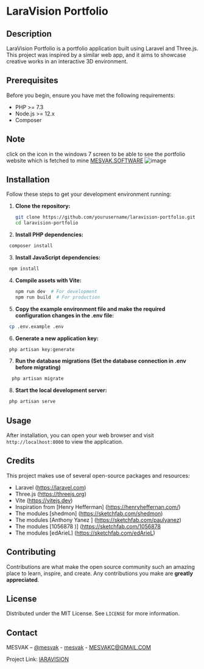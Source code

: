 # LaraVision Portfolio

## Description

LaraVision Portfolio is a portfolio application built using Laravel and Three.js. This project was inspired by a similar web app, and it aims to showcase creative works in an interactive 3D environment.

## Prerequisites

Before you begin, ensure you have met the following requirements:
- PHP >= 7.3
- Node.js >= 12.x
- Composer

## Note 
click on the icon in the windows 7 screen to be able to see the portfolio website which is fetched to mine [MESVAK.SOFTWARE](https://mesvak.software/)
![image](https://github.com/misogare/Laravel-Portfolio-With-ThreeJs/assets/130363781/5b4edac9-6159-429b-9b7b-7314eaa6d5b4)

## Installation

Follow these steps to get your development environment running:

1. **Clone the repository:**
   ```bash
   git clone https://github.com/yourusername/laravision-portfolio.git
   cd laravision-portfolio
    ```

2. **Install PHP dependencies:**
  ```bash
   composer install
  ```

3. **Install JavaScript dependencies:**
  ```bash
   npm install
   ```

4. **Compile assets with Vite:**
   ```bash
   npm run dev  # For development
   npm run build  # For production
   ```

5. **Copy the example environment file and make the required configuration changes in the .env file:**
  ```bash
   cp .env.example .env
  ```

6. **Generate a new application key:**
  ```bash
   php artisan key:generate
   ```

7. **Run the database migrations (Set the database connection in .env before migrating)**
 ```bash
   php artisan migrate
 ```

8. **Start the local development server:**
  ```bash
   php artisan serve
  ```

## Usage

After installation, you can open your web browser and visit `http://localhost:8000` to view the application.

## Credits

This project makes use of several open-source packages and resources:
- Laravel (https://laravel.com)
- Three.js (https://threejs.org)
- Vite (https://vitejs.dev)
- Inspiration from [Henry Hefferman] (https://henryheffernan.com/)
- The modules [shedmon] (https://sketchfab.com/shedmon)
- The modules [Anthony Yanez ] (https://sketchfab.com/paulyanez)
- The modules [1056878 )] (https://sketchfab.com/1056878
- The modules [edArieL]  (https://sketchfab.com/edArieL)
## Contributing

Contributions are what make the open source community such an amazing place to learn, inspire, and create. Any contributions you make are **greatly appreciated**.

## License

Distributed under the MIT License. See `LICENSE` for more information.

## Contact

MESVAK – [@mesvak](https://www.instagram.com/mesvak/) - [mesvak](https://t.me/mesvak) - MESVAKC@GMAIL.COM

Project Link: [lARAVISION](https://github.com/misogare/Laravel-Portfolio-With-ThreeJs)
